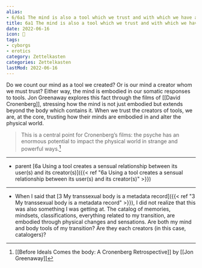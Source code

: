 ```yaml
---
alias:
- 6/6a1 The mind is also a tool which we trust and with which we have a sensual relationship
title: 6a1 The mind is also a tool which we trust and with which we have a sensual relationship
date: 2022-06-16
icon: 🔖
tags:
- cyborgs
- erotics
category: Zettelkasten
categories: Zettelkasten
lastMod: 2022-06-16
---
```

Do we count our mind as a tool we created? Or is our mind a creator whom we must trust? Either way, the mind is embodied in our somatic responses to tools. Jon Greenaway explores this fact through the films of [[David Cronenberg]], stressing how the mind is not just embodied but extends beyond the body which contains it. When we trust the creators of tools, we are, at the core, trusting how their minds are embodied in and alter the physical world.

> This is a central point for Cronenberg’s films: the psyche has an enormous potential to impact the physical world in strange and powerful ways.[^1]

[^1]: [[Before Ideals Comes the body: A Cronenberg Retrospective]] by [[Jon Greenaway]]

-----

- parent [6a Using a tool creates a sensual relationship between its user(s) and its creator(s)]({{< ref "6a Using a tool creates a sensual relationship between its user(s) and its creator(s)" >}})

-----

- When I said that [3 My transsexual body is a metadata record]({{< ref "3 My transsexual body is a metadata record" >}}), I did not realize that this was also something I was getting at. The catalog of memories, mindsets, classifications, everything related to my transition, are embodied through physical changes and sensations. Are both my mind and body tools of my transition? Are they each creators (in this case, catalogers)?
